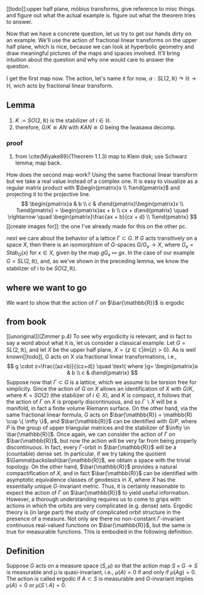 [[todo]]:upper half plane, möbius transforms, give reference to misc things. and figure out what the actual example is. figure out what the theorem tries to answer.

Now that we have a concrete question, let us try to get our hands dirty on an example.
We'll use the action of fractional linear transforms on the upper half plane, which is nice, because we can look at hyperbolic geometry and draw meaningful pictures of the maps and spaces involved.
It'll bring intuition about the question and why one would care to answer the question.

I get the first map now. The action, let's name it for now, $\alpha : SL(2, \mathbb{R}) \curvearrowright \mathbb{H} \rightarrow \mathbb{H}$, wich acts by fractional linear transform.
## Lemma
1. $K:= SO(2, \mathbb{R})$ is the stabilizer of $i \in \mathbb{H}$.
2. therefore, $G/K \cong AN$ with $KAN \cong G$ being the Iwasawa decomp.

### proof
1. from \cite{Miyake89}(Theorem 1.1.3) map to Klein disk; use Schwarz lemma; map back.

How does the second map work?
Using the same fractional linear transform but we take a real value instead of a complex one.
It is easy to visualize as  a regular matrix product with $\begin{pmatrix}x \\ 1\end{pmatrix}$ and projecting it to the projective line.
$$
\begin{pmatrix}a & b \\ c & d\end{pmatrix}\begin{pmatrix}x \\ 1\end{pmatrix} =
\begin{pmatrix}ax + b \\ cx + d\end{pmatrix} \quad \rightarrow \quad
\begin{pmatrix}\frac{ax + b}{cx + d} \\ 1\end{pmatrix}
$$
[[create images for]]: the one I've already made for this on the other pc.

next we care about the behavior of a lattice $\Gamma \subset G$.
If $G$ acts transitively on a space $X$, then there is an isomorphism of $G$-spaces $G/G_x \rightarrow X$, where $G_x = Stab_G (x)$ for $x \in X$, given by the map $gG_x \mapsto gx$.
In the case of our example $G = SL(2, \mathbb{R})$, and, as we've shown in the preceding lemma, we know the stabilizer of $i$ to be $SO(2,\mathbb{R})$.
## where we want to go
We want to show that the action of $\Gamma$ on $\bar{\mathbb{R}}$ is ergodic

## from book
[[unoriginal]](Zimmer p.4)
To see why ergodicity is relevant, and in fact to say a word about what it is, let us consider a classical example.
Let $G = SL(2, \mathbb{R})$, and let $X$ be the upper half plane, $X= \{z \in \mathbb{C} | lm(z) > 0\}$.
As is well known[[todo]], G acts on X via fractional linear transformations, i.e.,
$$
g \cdot z=\frac{(az+b)}{(cz+d)}
\quad
\text{ where }g=
\begin{pmatrix}a & b \\ c & d\end{pmatrix}
$$
Suppose now that $\Gamma \subset G$ is a lattice, which we assume to be torsion free for simplicity.
Since the action of $G$ on $X$ allows an identification of $X$ with $G/K$,
where $K = SO(2)$ (the stabilizer of $i \in X$), and $K$ is compact, it follows that the action of $\Gamma$ on $X$ is properly discontinuous, and so $\Gamma\backslash X$ will be a manifold, in fact a finite volume Riemann surface.
On the other hand, via the same fractional linear formula, $G$ acts on  $\bar{\mathbb{R}} = \mathbb{R} \cup \{ \infty \}$, and $\bar{\mathbb{R}}$ can be identified with $G/P$, where $P$ is the group of upper triangular matrices and the stabilizer of $\infty \in \bar{\mathbb{R}}$.
Once again, we can consider the action of $\Gamma$ on $\bar{\mathbb{R}}$, but now the action will be very
far from being properly discontinuous.
In fact, every $\Gamma$-orbit in $\bar{\mathbb{R}}$ will be a (countable) dense set.
In particular, if we try taking the quotient $\Gamma\backslash\bar{\mathbb{R}}$, we obtain a space with the trivial topology.
On the other hand, $\bar{\mathbb{R}}$ provides a natural compactification of $X$, and in fact $\bar{\mathbb{R}}$ can be identified with asymptotic equivalence classes of geodesics in $X$, where $X$ has the essentially unique $G$-invariant metric.
Thus, it is certainly reasonable to expect the action of $\Gamma$ on $\bar{\mathbb{R}}$ to yield useful
information.
However, a thorough understanding requires us to come to grips with actions in which the orbits are very complicated (e.g. dense) sets.
Ergodic theory is (in large part) the study of complicated orbit structure in the presence of a measure.
Not only are there no non-constant $\Gamma$-invariant continuous real-valued functions on $\bar{\mathbb{R}}$, but the same is true for measurable functions.
This is embodied in the following definition.


## Definition
Suppose $G$ acts on a measure space $(S, \mu)$ so that the action map
$S \times G \rightarrow S$ is measurable and $\mu$ is quasi-invariant, i.e., $\mu(A) = 0$ if and only if $\mu(Ag) = 0$.
The action is called ergodic if $A \subset S$ is measurable and $G$-invariant
implies $\mu(A) = 0$ or $\mu(S\setminus A) = 0$.
